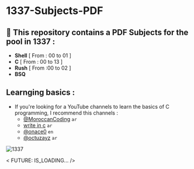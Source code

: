 # 1337-Subjects-PDF
 ## 💬 This repository contains a PDF Subjects for the pool in 1337 :
   
   - **Shell** [ From : 00 to 01 ]
   - **C**  [ From : 00 to 13 ]
   - **Rush** [ From :00 to 02 ]
   - **BSQ** 

 ## Learnging basics :
   - If you're looking for a YouTube channels to learn the basics of C programming, I recommend this channels :
       - [@MoroccanCoding](https://www.youtube.com/@MoroccanCoding) `ar`
       - [write in c](https://youtu.be/xdp7Fx5lBL4?si=bTndk2XD9n99Ell6) `ar`
       - [@onace0](https://www.youtube.com/@onaecO) `en`
       - [@octuzayz](https://www.youtube.com/@octuzayz/videos) `ar`
    
     
![1337](https://share.creavite.co/68e69c72377d6e26798de4d3.gif)




< FUTURE: IS_LOADING... />
